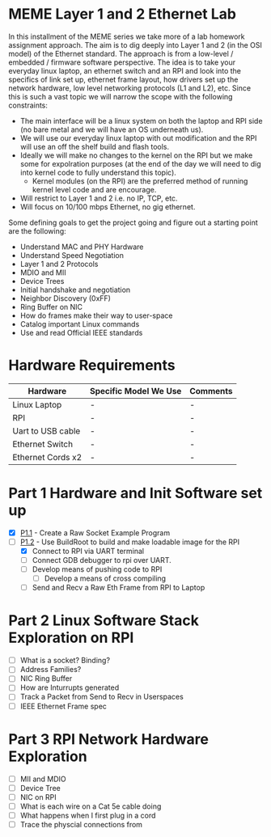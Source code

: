 # MEME Layer 1 and 2 Ethernet Lab

In this installment of the MEME series we take more of a lab homework assignment approach. The aim is to dig deeply into Layer 1 and 2 (in the OSI model) of the Ethernet standard. The approach is from a low-level / embedded / firmware software perspective. The idea is to take your everyday linux laptop, an ethernet switch and an RPI and look into the specifics of link set up, ethernet frame layout, how drivers set up the network hardware, low level networking protocols (L1 and L2), etc. Since this is such a vast topic we will narrow the scope with the following constraints:

* The main interface will be a linux system on both the laptop and RPI side (no bare metal and we will have an OS underneath us).
* We will use our everyday linux laptop with out modification and the RPI will use an off the shelf build and flash tools.
* Ideally we will make no changes to the kernel on the RPI but we make some for expolration purposes (at the end of the day we will need to dig into kernel code to fully understand this topic).
    * Kernel modules (on the RPI) are the preferred method of running kernel level code and are encourage.
* Will restrict to Layer 1 and 2 i.e. no IP, TCP, etc.
* Will focus on 10/100 mbps Ethernet, no gig ethernet.

Some defining goals to get the project going and figure out a starting point are the following:

* Understand MAC and PHY Hardware
* Understand Speed Negotiation
* Layer 1 and 2 Protocols
* MDIO and MII
* Device Trees
* Initial handshake and negotiation
* Neighbor Discovery (0xFF)
* Ring Buffer on NIC
* How do frames make their way to user-space
* Catalog important Linux commands
* Use and read Official IEEE standards

# Hardware Requirements

| Hardware | Specific Model We Use | Comments |
| --- | --- | --- |
| Linux Laptop | - | - |
| RPI | - | - |
| Uart to USB cable | - | - 
| Ethernet Switch | - | - |
| Ethernet Cords x2 | - | - |


# Part 1 Hardware and Init Software set up

* [X] [P1.1](./P1.1/) - Create a Raw Socket Example Program
* [ ] [P1.2](./P1.2/) - Use BuildRoot to build and make loadable image for the RPI
    * [X] Connect to RPI via UART terminal
    * [ ] Connect GDB debugger to rpi over UART.
    * [ ] Develop means of pushing code to RPI
        * [ ] Develop a means of cross compiling
    * [ ] Send and Recv a Raw Eth Frame from RPI to Laptop

# Part 2 Linux Software Stack Exploration on RPI

* [ ] What is a socket? Binding?
* [ ] Address Families?
* [ ] NIC Ring Buffer
* [ ] How are Inturrupts generated
* [ ] Track a Packet from Send to  Recv in Userspaces
* [ ] IEEE Ethernet Frame spec

# Part 3 RPI Network Hardware Exploration

* [ ] MII and MDIO
* [ ] Device Tree
* [ ] NIC on RPI
* [ ] What is each wire on a Cat 5e cable doing
* [ ] What happens when I first plug in a cord
* [ ] Trace the physcial connections from